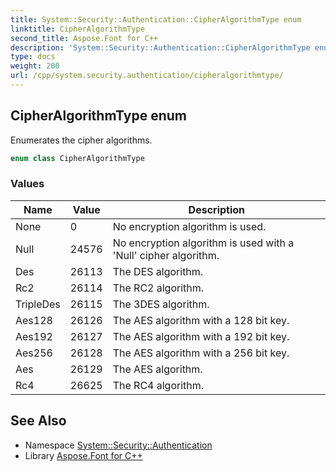 ```yaml
---
title: System::Security::Authentication::CipherAlgorithmType enum
linktitle: CipherAlgorithmType
second_title: Aspose.Font for C++
description: 'System::Security::Authentication::CipherAlgorithmType enum. Enumerates the cipher algorithms in C++.'
type: docs
weight: 200
url: /cpp/system.security.authentication/cipheralgorithmtype/
---
```

## CipherAlgorithmType enum


Enumerates the cipher algorithms.

```cpp
enum class CipherAlgorithmType
```

### Values

| Name | Value | Description |
| --- | --- | --- |
| None | 0 | No encryption algorithm is used. |
| Null | 24576 | No encryption algorithm is used with a 'Null' cipher algorithm. |
| Des | 26113 | The DES algorithm. |
| Rc2 | 26114 | The RC2 algorithm. |
| TripleDes | 26115 | The 3DES algorithm. |
| Aes128 | 26126 | The AES algorithm with a 128 bit key. |
| Aes192 | 26127 | The AES algorithm with a 192 bit key. |
| Aes256 | 26128 | The AES algorithm with a 256 bit key. |
| Aes | 26129 | The AES algorithm. |
| Rc4 | 26625 | The RC4 algorithm. |

## See Also

* Namespace [System::Security::Authentication](../)
* Library [Aspose.Font for C++](../../)
